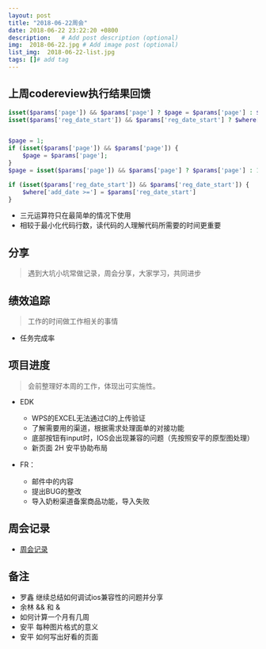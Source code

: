 ```yaml
---
layout: post
title: "2018-06-22周会"
date: 2018-06-22 23:22:20 +0800
description:   # Add post description (optional)
img:  2018-06-22.jpg # Add image post (optional)
list_img:  2018-06-22-list.jpg
tags: []# add tag
---
```

## 上周codereview执行结果回馈

<!-- 这个阅读人往往就是自己 这里会有人问，那我为了让代码更容易被理解使得我的方法体的行数更长了（很多建议20-50，50-80为宜），那这个我需要如何处理明显三行比一行多撒 ，那是不是意味着我不需要依据上面的建议

	越长的代码越难以理解（越长相应的我需要追踪的变量越多），这时为了帮助阅读人更好的理解代码，就会安排对代码做注释，有没的更好的办法解决大段的代码

	此处可以考虑分解这段代码，并由代码自己来描述自己干的事情

	短小的函数更有：解释能力，共享能力  -->
```php
isset($params['page']) && $params['page'] ? $page = $params['page'] : $page = 1;
isset($params['reg_date_start']) && $params['reg_date_start'] ? $where['add_date >='] = $params['reg_date_start'] : '';


$page = 1;
if (isset($params['page']) && $params['page']) {
    $page = $params['page'];
}
$page = isset($params['page']) && $params['page'] ? $params['page'] : 1;

if (isset($params['reg_date_start']) && $params['reg_date_start']) {
    $where['add_date >='] = $params['reg_date_start']
}
```
* 三元运算符只在最简单的情况下使用
* 相较于最小化代码行数，读代码的人理解代码所需要的时间更重要

## 分享
> 遇到大坑小坑常做记录，周会分享，大家学习，共同进步



## 绩效追踪
> 工作的时间做工作相关的事情

* 任务完成率



## 项目进度
> 会前整理好本周的工作，体现出可实施性。

* EDK
	* WPS的EXCEL无法通过CI的上传验证
	* 了解需要用的渠道，根据需求处理面单的对接功能
	* 底部按钮有input时，IOS会出现兼容的问题（先按照安平的原型图处理）
	* 新页面 2H 安平协助布局

* FR：
	* 邮件中的内容
	* 提出BUG的整改
	* 导入奶粉渠道备案商品功能，导入失败


## 周会记录
* <a href="../assets/attchment/2018-06-22/mk_content.docx" download="周会记录.docx">周会记录</a>


## 备注
* 罗鑫 继续总结如何调试ios兼容性的问题并分享
* 余林 && 和 &
* 如何计算一个月有几周
* 安平 每种图片格式的意义
* 安平 如何写出好看的页面